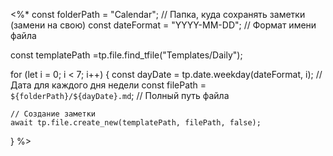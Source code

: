 <%*
const folderPath = "Calendar"; // Папка, куда сохранять заметки (замени на свою)
const dateFormat = "YYYY-MM-DD"; // Формат имени файла

const templatePath =tp.file.find_tfile("Templates/Daily");

for (let i = 0; i < 7; i++) {
    const dayDate = tp.date.weekday(dateFormat, i); // Дата для каждого дня недели
    const filePath = `${folderPath}/${dayDate}.md`; // Полный путь файла

    // Создание заметки
    await tp.file.create_new(templatePath, filePath, false);
}
%>
